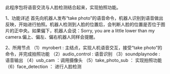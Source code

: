 此程序包将语音交流与人脸检测结合起来，实现拍照功能。

1、功能详述
首先向机器人发布“take photo”的语音命令，机器人识别到语音做出反映，开始进行拍照。机器人检测到人脸的位置后，会判断人脸的位置是否位于图片的正中央。如果偏下，机器人会说：Sorry, you are a little lower than my camera.偏上、偏左、偏右机器人同样会提醒。

2、所用节点
（1）myrobert : 主结点，实现人机语音交互，接受“take photo”的命令，并完成拍照功能
（2）audio_control : 语音识别
（3）soundplaynode : 语音输出
（4）usb_cam ：调用摄像头
（5）take_photo_sub ： 实现拍照功能
（6）face_detection ： 进行人脸检测
